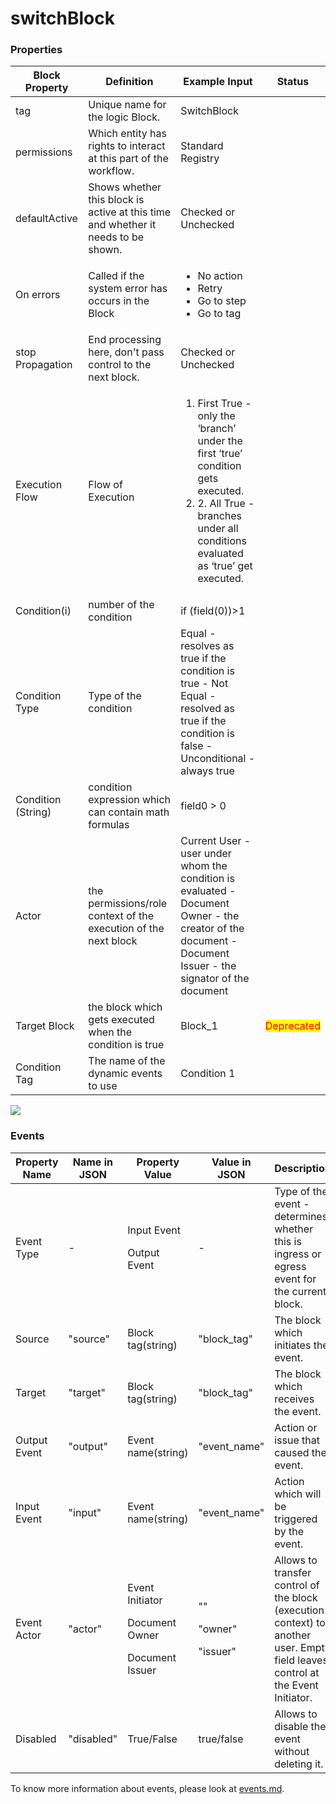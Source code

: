 # switchBlock

### Properties

| Block Property     | Definition                                                                        | Example Input                                                                                                                                                                          | Status                                     |
| ------------------ | --------------------------------------------------------------------------------- | -------------------------------------------------------------------------------------------------------------------------------------------------------------------------------------- | ------------------------------------------ |
| tag                | Unique name for the logic Block.                                                  | SwitchBlock                                                                                                                                                                            |                                            |
| permissions        | Which entity has rights to interact at this part of the workflow.                 | Standard Registry                                                                                                                                                                      |                                            |
| defaultActive      | Shows whether this block is active at this time and whether it needs to be shown. | Checked or Unchecked                                                                                                                                                                   |                                            |
| On errors          | Called if the system error has occurs in the Block                                | <ul><li>No action</li><li>Retry</li><li>Go to step</li><li>Go to tag</li></ul>                                                                                                         |                                            |
| stop Propagation   | End processing here, don't pass control to the next block.                        | Checked or Unchecked                                                                                                                                                                   |                                            |
| Execution Flow     | Flow of Execution                                                                 | <ol><li>First True - only the ‘branch’ under the first ‘true’ condition gets executed.</li><li>2. All True - branches under all conditions evaluated as ‘true’ get executed.</li></ol> |                                            |
| Condition(i)       | number of the condition                                                           | if (field(0))>1                                                                                                                                                                        |                                            |
| Condition Type     | Type of the condition                                                             | Equal - resolves as true if the condition is true - Not Equal - resolved as true if the condition is false - Unconditional - always true                                               |                                            |
| Condition (String) | condition expression which can contain math formulas                              | field0 > 0                                                                                                                                                                             |                                            |
| Actor              | the permissions/role context of the execution of the next block                   | Current User - user under whom the condition is evaluated - Document Owner - the creator of the document - Document Issuer - the signator of the document                              |                                            |
| Target Block       | the block which gets executed when the condition is true                          | Block\_1                                                                                                                                                                               | <mark style="color:red;">Deprecated</mark> |
| Condition Tag      | The name of the dynamic events to use                                             | Condition 1                                                                                                                                                                            |                                            |

![](../../../../.gitbook/assets/Events\_11.png)

### Events

| Property Name | Name in JSON | Property Value                                                    | Value in JSON                          | Description                                                                                                                     |
| ------------- | ------------ | ----------------------------------------------------------------- | -------------------------------------- | ------------------------------------------------------------------------------------------------------------------------------- |
| Event Type    | -            | <p>Input Event</p><p>Output Event</p>                             | -                                      | Type of the event - determines whether this is ingress or egress event for the current block.                                   |
| Source        | "source"     | Block tag(string)                                                 | "block\_tag"                           | The block which initiates the event.                                                                                            |
| Target        | "target"     | Block tag(string)                                                 | "block\_tag"                           | The block which receives the event.                                                                                             |
| Output Event  | "output"     | Event name(string)                                                | "event\_name"                          | Action or issue that caused the event.                                                                                          |
| Input Event   | "input"      | Event name(string)                                                | "event\_name"                          | Action which will be triggered by the event.                                                                                    |
| Event Actor   | "actor"      | <p>Event Initiator</p><p>Document Owner</p><p>Document Issuer</p> | <p>""</p><p>"owner"</p><p>"issuer"</p> | Allows to transfer control of the block (execution context) to another user. Empty field leaves control at the Event Initiator. |
| Disabled      | "disabled"   | True/False                                                        | true/false                             | Allows to disable the event without deleting it.                                                                                |

To know more information about events, please look at [events.md](events.md "mention").
